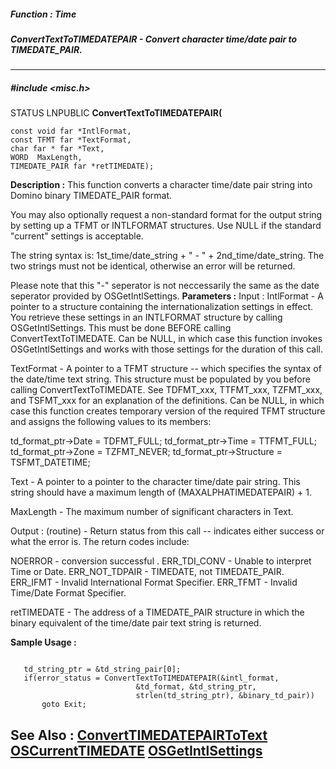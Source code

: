 ##### Function : Time
##### ConvertTextToTIMEDATEPAIR - Convert character time/date pair to TIMEDATE_PAIR.
---
##### #include <misc.h>
STATUS LNPUBLIC **ConvertTextToTIMEDATEPAIR(**

	const void far *IntlFormat,
	const TFMT far *TextFormat,
	char far * far *Text,
	WORD  MaxLength,
	TIMEDATE_PAIR far *retTIMEDATE);
**Description :**
This function converts a character time/date pair string into Domino binary 
TIMEDATE_PAIR format. 

You may also optionally request a non-standard format for the output string by 
setting up a TFMT or INTLFORMAT structures.  Use NULL if the standard "current" 
settings is acceptable.

The string syntax is: 1st_time/date_string + " - " + 2nd_time/date_string.  The 
two strings must not be identical, otherwise an error will be returned.

Please note that this "-" seperator is not neccessarily the same as the date 
seperator provided by OSGetIntlSettings.
**Parameters :**
Input :
IntlFormat  -  A pointer to a structure containing the internationalization settings in effect. You retrieve these settings in an INTLFORMAT structure by calling OSGetIntlSettings.  This must be done BEFORE calling ConvertTextToTIMEDATE.   Can be NULL, in which case this function invokes OSGetIntlSettings and works with those settings for the duration of this call.

TextFormat  -  A pointer to a TFMT structure -- which specifies the syntax of the date/time text string.   This structure must be populated by you before calling ConvertTextToTIMEDATE. See TDFMT_xxx, TTFMT_xxx, TZFMT_xxx, and TSFMT_xxx for an explanation of the definitions.   Can be NULL, in which case this function creates temporary version of the required TFMT structure and assigns the following values to its members: 

td_format_ptr->Date = TDFMT_FULL;
td_format_ptr->Time = TTFMT_FULL;
td_format_ptr->Zone = TZFMT_NEVER;
td_format_ptr->Structure = TSFMT_DATETIME;

Text  -  A pointer to a pointer to the character time/date pair string. This string should have a maximum length of (MAXALPHATIMEDATEPAIR) + 1.

MaxLength  -  The maximum number of significant characters in Text.

Output :
(routine)  -  Return status from this call -- indicates either success or what the error is. The return codes include: 

NOERROR - conversion successful .
ERR_TDI_CONV - Unable to interpret Time or Date.
ERR_NOT_TDPAIR - TIMEDATE, not TIMEDATE_PAIR.
ERR_IFMT - Invalid International Format Specifier.
ERR_TFMT - Invalid Time/Date Format Specifier.


retTIMEDATE  -  The address of a TIMEDATE_PAIR structure in which the binary equivalent of the time/date pair text string is returned.

**Sample Usage :**
```

   td_string_ptr = &td_string_pair[0];
   if(error_status = ConvertTextToTIMEDATEPAIR(&intl_format,
                            &td_format, &td_string_ptr,
                            strlen(td_string_ptr), &binary_td_pair))
       goto Exit;

```
**See Also :**
[ConvertTIMEDATEPAIRToText](D:/md_files/ConvertTIMEDATEPAIRToText.md)
[OSCurrentTIMEDATE](D:/md_files/OSCurrentTIMEDATE.md)
[OSGetIntlSettings](D:/md_files/OSGetIntlSettings.md)
---
